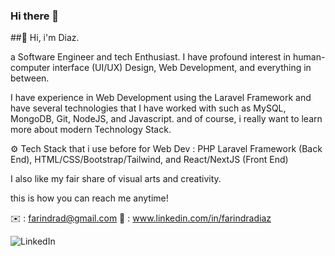 ### Hi there 👋

##👋 Hi, i'm Diaz.

a Software Engineer and tech Enthusiast. I have profound interest in human-computer interface (UI/UX) Design, Web Development, and everything in between.

I have experience in Web Development using the Laravel Framework and have several technologies that I have worked with such as MySQL, MongoDB, Git, NodeJS, and Javascript. and of course, i really want to learn more about modern Technology Stack.

⚙️ Tech Stack that i use before for Web Dev :
PHP Laravel Framework (Back End), HTML/CSS/Bootstrap/Tailwind, and React/NextJS (Front End)

I also like my fair share of visual arts and creativity.

this is how you can reach me anytime!

✉️ : farindrad@gmail.com
🔗 : www.linkedin.com/in/farindradiaz


![LinkedIn](https://img.shields.io/badge/LinkedIn-#0A66C2?style=for-the-badge&logo=LinkedIn&logoColor=#0A66C2)

